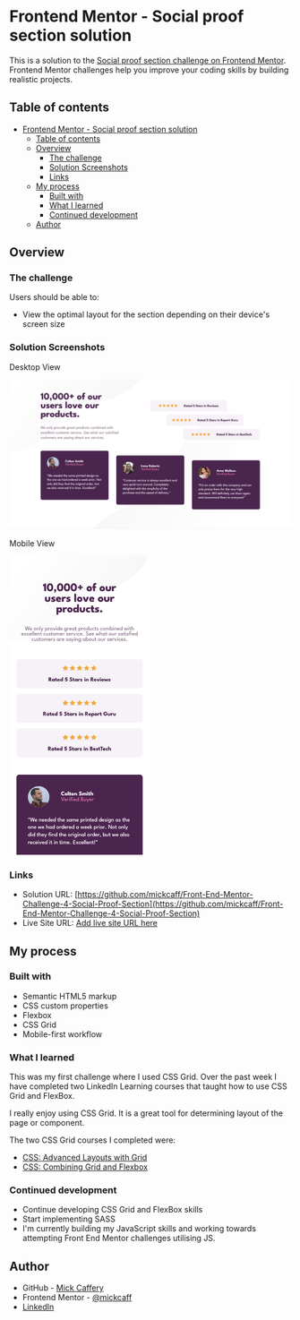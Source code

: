 # Frontend Mentor - Social proof section solution

This is a solution to the [Social proof section challenge on Frontend Mentor](https://www.frontendmentor.io/challenges/social-proof-section-6e0qTv_bA). Frontend Mentor challenges help you improve your coding skills by building realistic projects. 

## Table of contents

- [Frontend Mentor - Social proof section solution](#frontend-mentor---social-proof-section-solution)
  - [Table of contents](#table-of-contents)
  - [Overview](#overview)
    - [The challenge](#the-challenge)
    - [Solution Screenshots](#solution-screenshots)
    - [Links](#links)
  - [My process](#my-process)
    - [Built with](#built-with)
    - [What I learned](#what-i-learned)
    - [Continued development](#continued-development)
  - [Author](#author)


## Overview

### The challenge

Users should be able to:

- View the optimal layout for the section depending on their device's screen size

### Solution Screenshots

Desktop View

![Desktop view screenshot](./images/final-desktop.png)

Mobile View

<img src="./images/final-mobile.png" alt="Mobile view screenshot" width="250px">

### Links

- Solution URL: [https://github.com/mickcaff/Front-End-Mentor-Challenge-4-Social-Proof-Section](https://github.com/mickcaff/Front-End-Mentor-Challenge-4-Social-Proof-Section)
- Live Site URL: [Add live site URL here](https://your-live-site-url.com)

## My process

### Built with

- Semantic HTML5 markup
- CSS custom properties
- Flexbox
- CSS Grid
- Mobile-first workflow


### What I learned

This was my first challenge where I used CSS Grid. Over the past week I have completed two LinkedIn Learning courses that taught how to use CSS Grid and FlexBox. 

I really enjoy using CSS Grid. It is a great tool for determining layout of the page or component. 

The two CSS Grid courses I completed were:

- [CSS: Advanced Layouts with Grid](https://www.linkedin.com/learning/css-advanced-layouts-with-grid)
- [CSS: Combining Grid and Flexbox](https://www.linkedin.com/learning/css-combining-grid-and-flexbox)


### Continued development

- Continue developing CSS Grid and FlexBox skills
- Start implementing SASS
- I'm currently building my JavaScript skills and working towards attempting Front End Mentor challenges utilising JS.


## Author

- GitHub - [Mick Caffery](https://github.com/mickcaff)
- Frontend Mentor - [@mickcaff](https://www.frontendmentor.io/profile/mickcaff)
- [LinkedIn](https://www.linkedin.com/in/mcaffery/)

